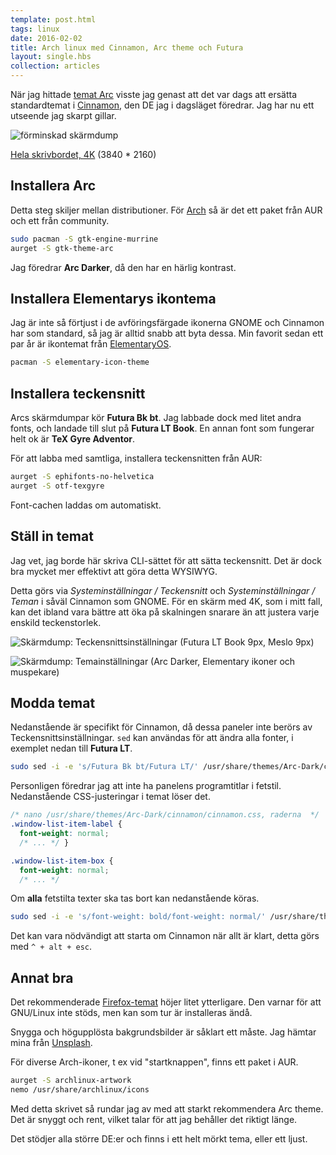 ```yaml
---
template: post.html
tags: linux
date: 2016-02-02
title: Arch linux med Cinnamon, Arc theme och Futura
layout: single.hbs
collection: articles
---
```

När jag hittade [temat Arc][4] visste jag genast att det var dags att ersätta standardtemat i [Cinnamon][5], den DE jag i dagsläget föredrar. Jag har nu ett utseende jag skarpt gillar.

![förminskad skärmdump](/i/2016-02-02_thumb.png)

[Hela skrivbordet, 4K](/i/2016-02-02.png) (3840 * 2160)

## Installera Arc

Detta steg skiljer mellan distributioner. För [Arch](https://archlinux.org) så är det ett paket från AUR och ett från community.

```bash
sudo pacman -S gtk-engine-murrine
aurget -S gtk-theme-arc
```

Jag föredrar **Arc Darker**, då den har en härlig kontrast.


## Installera Elementarys ikontema

Jag är inte så förtjust i de avföringsfärgade ikonerna GNOME och Cinnamon har som standard, så jag är alltid snabb att byta dessa. Min favorit sedan ett par år är ikontemat från [ElementaryOS][2].

```bash
pacman -S elementary-icon-theme
```


## Installera teckensnitt

Arcs skärmdumpar kör **Futura Bk bt**. Jag labbade dock med litet andra fonts, och landade till slut på **Futura LT Book**. En annan font som fungerar helt ok är **TeX Gyre Adventor**. 

För att labba med samtliga, installera teckensnitten från AUR:

```bash
aurget -S ephifonts-no-helvetica
aurget -S otf-texgyre
```

Font-cachen laddas om automatiskt.


## Ställ in temat

Jag vet, jag borde här skriva CLI-sättet för att sätta teckensnitt. Det är dock bra mycket mer effektivt att göra detta WYSIWYG.

Detta görs via *Systeminställningar / Teckensnitt* och *Systeminställningar / Teman* i såväl Cinnamon som GNOME. För en skärm med 4K, som i mitt fall, kan det ibland vara bättre att öka på skalningen snarare än att justera varje enskild teckenstorlek.

![Skärmdump: Teckensnittsinställningar (Futura LT Book 9px, Meslo 9px)](/i/2016-02-02_fontsettings.png)

![Skärmdump: Temainställningar (Arc Darker, Elementary ikoner och muspekare)](/i/2016-02-02_themesettings.png)


## Modda temat

Nedanstående är specifikt för Cinnamon, då dessa paneler inte berörs av Teckensnittsinställningar. `sed` kan användas för att ändra alla fonter, i exemplet nedan till **Futura LT**.

```bash
sudo sed -i -e 's/Futura Bk bt/Futura LT/' /usr/share/themes/Arc-Dark/cinnamon/cinnamon.css
```

Personligen föredrar jag att inte ha panelens programtitlar i fetstil. Nedanstående CSS-justeringar i temat löser det.

```css
/* nano /usr/share/themes/Arc-Dark/cinnamon/cinnamon.css, raderna  */
.window-list-item-label {
  font-weight: normal;
  /* ... */ }                             

.window-list-item-box {
  font-weight: normal;
  /* ... */
```

Om **alla** fetstilta texter ska tas bort kan nedanstående köras.

```bash
sudo sed -i -e 's/font-weight: bold/font-weight: normal/' /usr/share/themes/Arc-Dark/cinnamon/cinnamon.css
```

Det kan vara nödvändigt att starta om Cinnamon när allt är klart, detta görs med `^ + alt + esc`.


## Annat bra

Det rekommenderade [Firefox-temat][1] höjer litet ytterligare. Den varnar för att GNU/Linux inte stöds, men kan som tur är installeras ändå.

Snygga och högupplösta bakgrundsbilder är såklart ett måste. Jag hämtar mina från [Unsplash][3].

För diverse Arch-ikoner, t ex vid "startknappen", finns ett paket i AUR.

```bash
aurget -S archlinux-artwork
nemo /usr/share/archlinux/icons
```

Med detta skrivet så rundar jag av med att starkt rekommendera Arc theme. Det är snyggt och rent, vilket talar för att jag behåller det riktigt länge.

Det stödjer alla större DE:er och finns i ett helt mörkt tema, eller ett ljust. 


[1]: https://addons.mozilla.org/en-US/firefox/collections/horst3180/a/
[2]: https://elementary.io
[3]: https://unsplash.com
[4]: https://github.com/horst3180/Arc-theme
[5]: https://en.wikipedia.org/wiki/Cinnamon_%28software%29